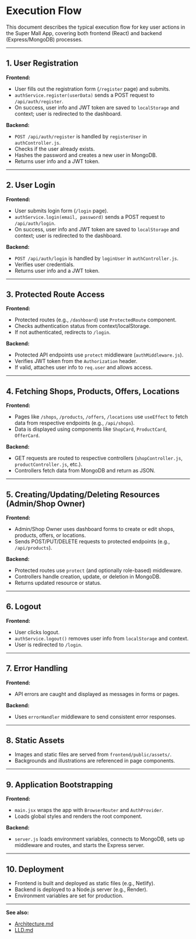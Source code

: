 # Execution Flow

This document describes the typical execution flow for key user actions in the Super Mall App, covering both frontend (React) and backend (Express/MongoDB) processes.

---

## 1. User Registration

**Frontend:**
- User fills out the registration form (`/register` page) and submits.
- `authService.register(userData)` sends a POST request to `/api/auth/register`.
- On success, user info and JWT token are saved to `localStorage` and context; user is redirected to the dashboard.

**Backend:**
- `POST /api/auth/register` is handled by `registerUser` in `authController.js`.
- Checks if the user already exists.
- Hashes the password and creates a new user in MongoDB.
- Returns user info and a JWT token.

---

## 2. User Login

**Frontend:**
- User submits login form (`/login` page).
- `authService.login(email, password)` sends a POST request to `/api/auth/login`.
- On success, user info and JWT token are saved to `localStorage` and context; user is redirected to the dashboard.

**Backend:**
- `POST /api/auth/login` is handled by `loginUser` in `authController.js`.
- Verifies user credentials.
- Returns user info and a JWT token.

---

## 3. Protected Route Access

**Frontend:**
- Protected routes (e.g., `/dashboard`) use `ProtectedRoute` component.
- Checks authentication status from context/localStorage.
- If not authenticated, redirects to `/login`.

**Backend:**
- Protected API endpoints use `protect` middleware (`authMiddleware.js`).
- Verifies JWT token from the `Authorization` header.
- If valid, attaches user info to `req.user` and allows access.

---

## 4. Fetching Shops, Products, Offers, Locations

**Frontend:**
- Pages like `/shops`, `/products`, `/offers`, `/locations` use `useEffect` to fetch data from respective endpoints (e.g., `/api/shops`).
- Data is displayed using components like `ShopCard`, `ProductCard`, `OfferCard`.

**Backend:**
- GET requests are routed to respective controllers (`shopController.js`, `productController.js`, etc.).
- Controllers fetch data from MongoDB and return as JSON.

---

## 5. Creating/Updating/Deleting Resources (Admin/Shop Owner)

**Frontend:**
- Admin/Shop Owner uses dashboard forms to create or edit shops, products, offers, or locations.
- Sends POST/PUT/DELETE requests to protected endpoints (e.g., `/api/products`).

**Backend:**
- Protected routes use `protect` (and optionally role-based) middleware.
- Controllers handle creation, update, or deletion in MongoDB.
- Returns updated resource or status.

---

## 6. Logout

**Frontend:**
- User clicks logout.
- `authService.logout()` removes user info from `localStorage` and context.
- User is redirected to `/login`.

---

## 7. Error Handling

**Frontend:**
- API errors are caught and displayed as messages in forms or pages.

**Backend:**
- Uses `errorHandler` middleware to send consistent error responses.

---

## 8. Static Assets

- Images and static files are served from `frontend/public/assets/`.
- Backgrounds and illustrations are referenced in page components.

---

## 9. Application Bootstrapping

**Frontend:**
- `main.jsx` wraps the app with `BrowserRouter` and `AuthProvider`.
- Loads global styles and renders the root component.

**Backend:**
- `server.js` loads environment variables, connects to MongoDB, sets up middleware and routes, and starts the Express server.

---

## 10. Deployment

- Frontend is built and deployed as static files (e.g., Netlify).
- Backend is deployed to a Node.js server (e.g., Render).
- Environment variables are set for production.

---

**See also:**  
- [Architecture.md](Architecture.md)  
- [LLD.md](LLD.md)